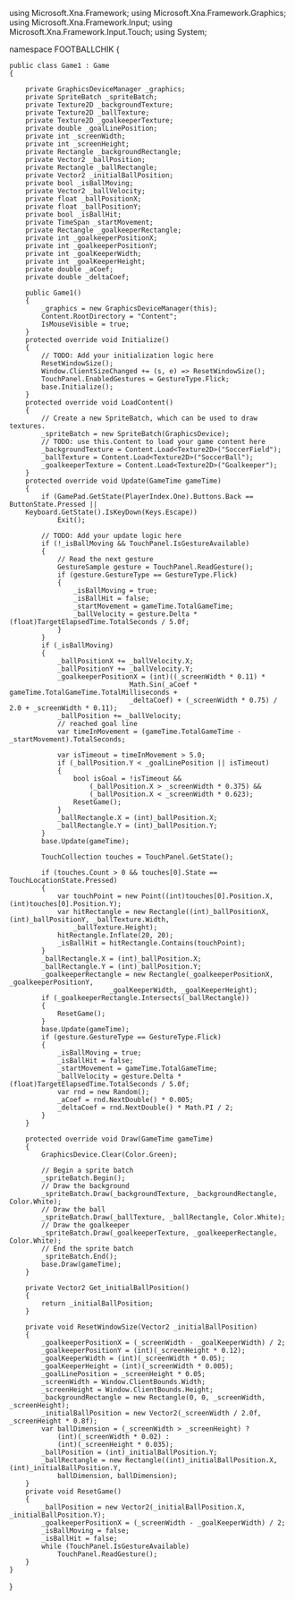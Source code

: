 



using Microsoft.Xna.Framework;
using Microsoft.Xna.Framework.Graphics;
using Microsoft.Xna.Framework.Input;
using Microsoft.Xna.Framework.Input.Touch;
using System;


namespace FOOTBALLCHIK
{

    public class Game1 : Game
    {
    
        private GraphicsDeviceManager _graphics;
        private SpriteBatch _spriteBatch;
        private Texture2D _backgroundTexture;
        private Texture2D _ballTexture;
        private Texture2D _goalkeeperTexture;
        private double _goalLinePosition;
        private int _screenWidth;
        private int _screenHeight;
        private Rectangle _backgroundRectangle;
        private Vector2 _ballPosition;
        private Rectangle _ballRectangle;
        private Vector2 _initialBallPosition;
        private bool _isBallMoving;
        private Vector2 _ballVelocity;
        private float _ballPositionX;
        private float _ballPositionY;
        private bool _isBallHit;
        private TimeSpan _startMovement;
        private Rectangle _goalkeeperRectangle;
        private int _goalkeeperPositionX;
        private int _goalkeeperPositionY;
        private int _goalKeeperWidth;
        private int _goalKeeperHeight;
        private double _aCoef;
        private double _deltaCoef;
        
        public Game1()
        {
            _graphics = new GraphicsDeviceManager(this);
            Content.RootDirectory = "Content";
            IsMouseVisible = true;
        }
        protected override void Initialize()
        {
            // TODO: Add your initialization logic here
            ResetWindowSize();
            Window.ClientSizeChanged += (s, e) => ResetWindowSize();
            TouchPanel.EnabledGestures = GestureType.Flick;
            base.Initialize();
        }
        protected override void LoadContent()
        {
            // Create a new SpriteBatch, which can be used to draw textures.
            _spriteBatch = new SpriteBatch(GraphicsDevice);
            // TODO: use this.Content to load your game content here
            _backgroundTexture = Content.Load<Texture2D>("SoccerField");
            _ballTexture = Content.Load<Texture2D>("SoccerBall");
            _goalkeeperTexture = Content.Load<Texture2D>("Goalkeeper");
        }
        protected override void Update(GameTime gameTime)
        {
            if (GamePad.GetState(PlayerIndex.One).Buttons.Back == ButtonState.Pressed ||
        Keyboard.GetState().IsKeyDown(Keys.Escape))
                Exit();

            // TODO: Add your update logic here
            if (!_isBallMoving && TouchPanel.IsGestureAvailable)
            {
                // Read the next gesture    
                GestureSample gesture = TouchPanel.ReadGesture();
                if (gesture.GestureType == GestureType.Flick)
                {
                    _isBallMoving = true;
                    _isBallHit = false;
                    _startMovement = gameTime.TotalGameTime;
                    _ballVelocity = gesture.Delta * (float)TargetElapsedTime.TotalSeconds / 5.0f;
                }
            }
            if (_isBallMoving)
            {
                _ballPositionX += _ballVelocity.X;
                _ballPositionY += _ballVelocity.Y;
                _goalkeeperPositionX = (int)((_screenWidth * 0.11) *
                                  Math.Sin(_aCoef * gameTime.TotalGameTime.TotalMilliseconds +
                                  _deltaCoef) + (_screenWidth * 0.75) / 2.0 + _screenWidth * 0.11);
                _ballPosition += _ballVelocity;
                // reached goal line
                var timeInMovement = (gameTime.TotalGameTime - _startMovement).TotalSeconds;

                var isTimeout = timeInMovement > 5.0;
                if (_ballPosition.Y < _goalLinePosition || isTimeout)
                {
                    bool isGoal = !isTimeout &&
                        (_ballPosition.X > _screenWidth * 0.375) &&
                        (_ballPosition.X < _screenWidth * 0.623);
                    ResetGame();
                }
                _ballRectangle.X = (int)_ballPosition.X;
                _ballRectangle.Y = (int)_ballPosition.Y;
            }
            base.Update(gameTime);

            TouchCollection touches = TouchPanel.GetState();

            if (touches.Count > 0 && touches[0].State == TouchLocationState.Pressed)
            {
                var touchPoint = new Point((int)touches[0].Position.X, (int)touches[0].Position.Y);
                var hitRectangle = new Rectangle((int)_ballPositionX, (int)_ballPositionY, _ballTexture.Width,
                    _ballTexture.Height);
                hitRectangle.Inflate(20, 20);
                _isBallHit = hitRectangle.Contains(touchPoint);
            }
            _ballRectangle.X = (int)_ballPosition.X;
            _ballRectangle.Y = (int)_ballPosition.Y;
            _goalkeeperRectangle = new Rectangle(_goalkeeperPositionX, _goalkeeperPositionY,
                             _goalKeeperWidth, _goalKeeperHeight);
            if (_goalkeeperRectangle.Intersects(_ballRectangle))
            {
                ResetGame();
            }
            base.Update(gameTime);
            if (gesture.GestureType == GestureType.Flick)
            {
                _isBallMoving = true;
                _isBallHit = false;
                _startMovement = gameTime.TotalGameTime;
                _ballVelocity = gesture.Delta * (float)TargetElapsedTime.TotalSeconds / 5.0f;
                var rnd = new Random();
                _aCoef = rnd.NextDouble() * 0.005;
                _deltaCoef = rnd.NextDouble() * Math.PI / 2;
            }
        }

        protected override void Draw(GameTime gameTime)
        {
            GraphicsDevice.Clear(Color.Green);

            // Begin a sprite batch    
            _spriteBatch.Begin();
            // Draw the background    
            _spriteBatch.Draw(_backgroundTexture, _backgroundRectangle, Color.White);
            // Draw the ball
            _spriteBatch.Draw(_ballTexture, _ballRectangle, Color.White);
            // Draw the goalkeeper
            _spriteBatch.Draw(_goalkeeperTexture, _goalkeeperRectangle, Color.White);
            // End the sprite batch    
            _spriteBatch.End();
            base.Draw(gameTime);
        }

        private Vector2 Get_initialBallPosition()
        {
            return _initialBallPosition;
        }

        private void ResetWindowSize(Vector2 _initialBallPosition)
        {
            _goalkeeperPositionX = (_screenWidth - _goalKeeperWidth) / 2;
            _goalkeeperPositionY = (int)(_screenHeight * 0.12);
            _goalKeeperWidth = (int)(_screenWidth * 0.05);
            _goalKeeperHeight = (int)(_screenWidth * 0.005);
            _goalLinePosition = _screenHeight * 0.05;
            _screenWidth = Window.ClientBounds.Width;
            _screenHeight = Window.ClientBounds.Height;
            _backgroundRectangle = new Rectangle(0, 0, _screenWidth, _screenHeight);
            _initialBallPosition = new Vector2(_screenWidth / 2.0f, _screenHeight * 0.8f);
            var ballDimension = (_screenWidth > _screenHeight) ?
                (int)(_screenWidth * 0.02) :
                (int)(_screenHeight * 0.035);
            _ballPosition = (int)_initialBallPosition.Y;
            _ballRectangle = new Rectangle((int)_initialBallPosition.X, (int)_initialBallPosition.Y,
                ballDimension, ballDimension);
        }
        private void ResetGame()
        {
            _ballPosition = new Vector2(_initialBallPosition.X, _initialBallPosition.Y);
            _goalkeeperPositionX = (_screenWidth - _goalKeeperWidth) / 2;
            _isBallMoving = false;
            _isBallHit = false;
            while (TouchPanel.IsGestureAvailable)
                TouchPanel.ReadGesture();
        }
    }

}
